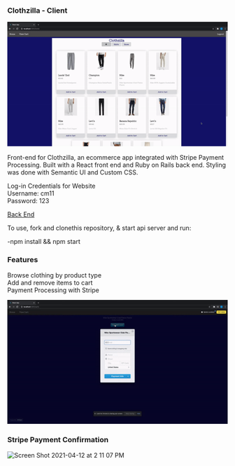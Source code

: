 ### **Clothzilla - Client**<br />

![](Clothzilla.gif)




Front-end for Clothzilla, an ecommerce app integrated with Stripe Payment Processing.
Built with a React front end and Ruby on Rails back end. Styling was done with Semantic UI and Custom CSS.


Log-in Credentials for Website <br />
Username: cm11 <br />
Password: 123 <br />


[Back End](https://github.com/cmur11/apartmentreview_backend)

To use, fork and clonethis repository, & start api server and run:

-npm install && npm start

### **Features**<br />
Browse clothing by product type<br />
Add and remove items to cart<br />
Payment Processing with Stripe<br />

![](Stripe1.gif)
### Stripe Payment Confirmation

![Screen Shot 2021-04-12 at 2 11 07 PM](https://user-images.githubusercontent.com/72579072/114441523-80e93200-9b99-11eb-8d81-bd0b52ff50b3.png)
